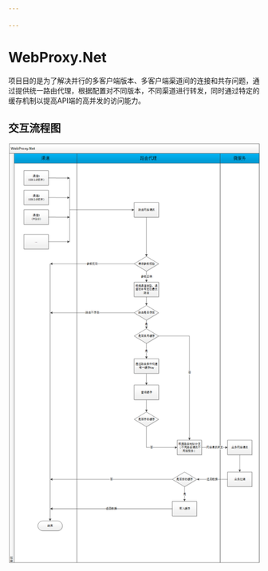 ```yaml
---

---
```


# WebProxy.Net
项目目的是为了解决并行的多客户端版本、多客户端渠道间的连接和共存问题，通过提供统一路由代理，根据配置对不同版本，不同渠道进行转发，同时通过特定的缓存机制以提高API端的高并发的访问能力。

## 交互流程图

![交互流程](/flow.png)


